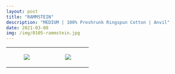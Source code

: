 ```yaml
---
layout: post
title: "RAMMSTEIN"
description: "MEDIUM | 100% Preshrunk Ringspun Cotton | Anvil"
date: 2021-03-08
img: /img/0105-rammstein.jpg
---
```




<table style="width:100%;"><tr><td style="vertical-align:top;">
      <figure class="tmblr-full" data-orig-height="2048" data-orig-width="1365" data-orig-src="https://concertshirts.netlify.app/shirts/0105/0105-01.jpg"><img src="https://64.media.tumblr.com/5203037ee025fe7b50f24e29d09e731e/ef0f730e4520d556-cf/s540x810/32ebca2a26e939dc08e258436dfbafd287bd6042.jpg" data-orig-height="2048" data-orig-width="1365" data-orig-src="https://concertshirts.netlify.app/shirts/0105/0105-01.jpg"/></figure></td>
    <td style="vertical-align:top;">
      <figure class="tmblr-full" data-orig-height="2048" data-orig-width="1365" data-orig-src="https://concertshirts.netlify.app/shirts/0105/0105-02.jpg"><img src="https://64.media.tumblr.com/d4d41ff2cfea989b11ab51a7e47e43e2/ef0f730e4520d556-02/s540x810/b31a4a03eab9a39cd5e0b4ebaadb494382fc8888.jpg" data-orig-height="2048" data-orig-width="1365" data-orig-src="https://concertshirts.netlify.app/shirts/0105/0105-02.jpg"/></figure></td>
  </tr></table>
